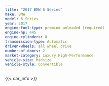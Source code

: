 ```yaml
---
title: "2017 BMW 6 Series"
make: BMW
model: 6 Series
year: 2017
engine-fuel-type: premium unleaded (required)
engine-hp: 445
engine-cylinders: 8
transmission-type: Automatic
driven-wheels: all wheel drive
number-of-doors: 2
market-category: Luxury,High-Performance
vehicle-size: Midsize
vehicle-style: Convertible
---
```


{{< car_info >}}
